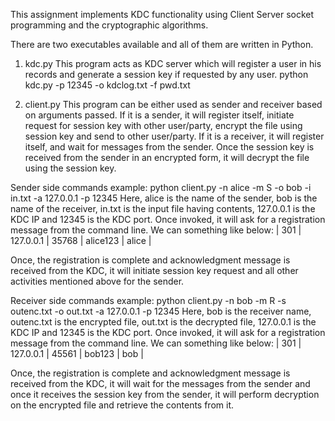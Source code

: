This assignment implements KDC functionality using Client Server socket programming and the cryptographic algorithms.

There are two executables available and all of them are written in Python.

1. kdc.py
This program acts as KDC server which will register a user in his records and generate a session key if requested by any user.
python kdc.py -p 12345 -o kdclog.txt -f pwd.txt

2. client.py
This program can be either used as sender and receiver based on arguments passed. 
If it is a sender, it will register itself, initiate request for session key with other user/party, encrypt the file using session key and send to other user/party.
If it is a receiver, it will register itself, and wait for messages from the sender. Once the session key is received from the sender in an encrypted form, it will decrypt the file using the session key.

Sender side commands example:
python client.py -n alice -m S -o bob -i in.txt -a 127.0.0.1 -p 12345
Here, alice is the name of the sender, bob is the name of the receiver, in.txt is the input file having contents, 127.0.0.1 is the KDC IP and 12345 is the KDC port.
Once invoked, it will ask  for a registration message from the command line. We can something like below:
| 301 | 127.0.0.1 | 35768 | alice123 | alice |

Once, the registration is complete and acknowledgment message is received from the KDC, it will initiate session key request and all other activities mentioned above for the sender.

Receiver side commands example:
python client.py -n bob -m R -s outenc.txt -o out.txt -a 127.0.0.1 -p 12345
Here, bob is the receiver name, outenc.txt is the encrypted file, out.txt is the decrypted file, 127.0.0.1 is the KDC IP and 12345 is the KDC port.
Once invoked, it will ask  for a registration message from the command line. We can something like below:
| 301 | 127.0.0.1 | 45561 | bob123 | bob |

Once, the registration is complete and acknowledgment message is received from the KDC, it will wait for the messages from the sender and once it receives the session key from the sender, it will perform decryption on the encrypted file and retrieve the contents from it.



